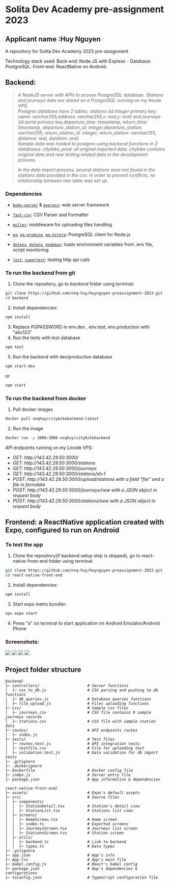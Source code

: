# Solita Dev Academy pre-assignment 2023

## Applicant name :Huy Nguyen
A repository for Solita Dev Academy 2023 pre-assignment



Technology stack used: Back-end: Node.JS with Express - Database: PostgreSQL. Front-end: ReactNative on Android.

## Backend: 

> <em>A NodeJS server with APIs to access PostgreSQL database. Stations and journeys data are stored on a PostgreSQL running on my linode VPS.<br>
> Postgres database have 2 tables: stations (id:integer primary key, name: varchar255,address: varchar255,x: real,y: real) and journeys (id:serial primary key,departure_time: timestamp, return_time: timestamp, departure_station_id: integer,departure_station: varchar255, return_station_id: integer, return_station: varchar255, distance: real, duration: real)<br>
> Sample data was loaded to postgres using backend functions in 2 databases. citybike_prod: all original imported data. citybike contains original data and new testing related data in the development process.<br>
> 
>In the data import process, several stations were not found in the stations data provided in the csv. In order to prevent conflicts, no relationship between two table was set up.</em>


### Dependencies

- [`body-parser`](https://www.npmjs.com/package/body-parser) & [`express`](https://www.npmjs.com/package/express): web server framework
- [`fast-csv`](https://www.npmjs.com/package/fast-csv): CSV Parser and Formatter

- [`multer`](https://www.npmjs.com/package/multer): middleware for uploading files handling
- [`pg`](https://www.npmjs.com/package/pg), [`pg-promise`](https://www.npmjs.com/package/pg-promise), [`pg-hstore`](https://www.npmjs.com/package/pg-hstore): PostgreSQL client for Node.js
- [`dotenv`](https://www.npmjs.com/package/dotenv), [`dotenv`](https://www.npmjs.com/package/cross-env), [`nodemon`](https://www.npmjs.com/package/nodemon): loads environment variables from .env file, script monitoring
- [`jest`](https://www.npmjs.com/package/jest), [`supertest`](https://www.npmjs.com/package/supertest): testing http api calls

### To run the backend from git

1. Clone the repository, go to <em>backend</em> folder using terminal:

```sh
git clone https://github.com/nnq-huy/huynguyen-preassignment-2023.git
cd backend
```

2. Install dependencies:

```sh
npm install
```

3. Replace PGPASSWORD in env.dev , env.test, env.production with "abc123"
4. Run the tests with test database

```sh
npm test
```

5. Run the backend with dev/production database

```sh
npm start-dev
```
or
```sh
npm start
```
### To run the backend from docker
1. Pull docker images
```sh
docker pull nnqhuy/citybikebackend:latest
```
2. Run the image
```sh
docker run -p 3000:3000 nnqhuy/citybikebackend
```
API endpoints running on my Linode VPS:

<ul>
<em>
<li>GET: http://143.42.29.50:3000/ </li>
<li>GET: http://143.42.29.50:3000/stations </li>
<li>GET: http://143.42.29.50:3000/journeys </li>
<li>GET: http://143.42.29.50:3000/stations/id=1 </li>
<li>POST: http://143.42.29.50:3000/upload/stations with a field "file" and a file in formdata</li>
<li>POST: http://143.42.29.50:3000/journeys/new with a JSON object in request body </li>
<li>POST: http://143.42.29.50:3000/stations/new with a JSON object in request body </li>

</em>
</ul>

## Frontend: a ReactNative application created with Expo, configured to run on Android

### To test the app

1. Clone the repository(if backend setup step is skipped), go to react-native-front-end folder using terminal:

```sh
git clone https://github.com/nnq-huy/huynguyen-preassignment-2023.git
cd react-native-front-end
```

2. Install dependencies:

```sh
npm install
```

3. Start expo metro bundler:

```sh
npx expo start
```

4. Press "a" on terminal to start application on Android Emulator/Android Phone

### Screenshots:
![](./assets/HomeScreen.png)
![](./assets/StationsScreen.png)
![](./assets/StationDetail.png)
![](./assets/JourneysScreen.png)


## Project folder structure


<em>

```
backend/
├─ controllers/                     # Server functions
│  ├─ csv_to_db.js                  # CSV parsing and pushing to db functions
│  ├─ db_queries.js                 # Database queries functions
│  ├─ file_upload.js                # Files uploading functions
├─ csv/                             # Sample csv files
│  ├─ journeys.csv                  # CSV file contains 9 sample journeys records
│  ├─ stations.csv                  # CSV file with sample station data
├─ routes/                          # API endpoints routes
│  ├─ index.js
├─ tests/                           # Test files
│  ├─ routes.test.js                # API integration tests
│  ├─ testfile.csv                  # File for uploading test
│  ├─ validation.test.js            # Data validation for db import tests
├─ .gitignore
├─ .dockerignore
├─ Dockerfile                       # Docker config file
├─ index.js                         # Server entry file
├─ package.json                     # App information & dependencies
```

```
react-native-front-end/
├─ assets/                          # Expo's default assets
├─ src/                             # Source files
│  ├─ components/
│  │  ├─ StationDetail.tsx          # Station's detail view
│  │  ├─ StationList.tsx            # Stations list view
│  ├─ screens/
│  │  ├─ HomeScreen.tsx             # Home screen
│  │  ├─ index.ts                   # Exported screens
│  │  ├─ JourneysScreen.tsx         # Journeys list screen
│  │  ├─ StationsScreen.tsx         # Station screen
│  ├─ utils/
│  │  ├─ backend.ts                 # Link to backend
│  │  ├─ types.ts                   # Data types
├─ .gitignore
├─ app.json                         # App's info
├─ App.tsx                          # App's main file
├─ babel.config.js                  # React's babel config
├─ package.json                     # App's dependencies & configurations
├─ tsconfig.json                    # TypeScript configuration file
```

</em>
